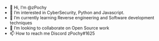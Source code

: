 - 👋 Hi, I’m @zPochy
- 👀 I’m interested in CyberSecurity, Python and Javascript.
- 🌱 I’m currently learning Reverse engineering and Software development techniques
- 💞️ I’m looking to collaborate on Open Source work
- 📫 How to reach me Discord zPochy#1625

<!---
zPochy/zPochy is a ✨ special ✨ repository because its `README.md` (this file) appears on your GitHub profile.
You can click the Preview link to take a look at your changes.
--->
